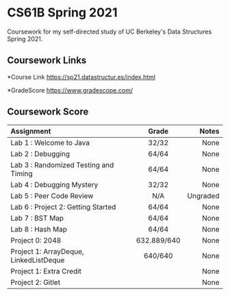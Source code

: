 # CS61B Spring 2021

Coursework for my self-directed study of UC Berkeley's Data Structures Spring 2021.

## Coursework Links

\*Course Link
https://sp21.datastructur.es/index.html

\*GradeScore
https://www.gradescope.com/

## Coursework Score

| Assignment                             |    Grade    |    Notes |
| :------------------------------------- | :---------: | -------: |
| Lab 1 : Welcome to Java                |    32/32    |     None |
| Lab 2 : Debugging                      |    64/64    |     None |
| Lab 3 : Randomized Testing and Timing  |    64/64    |     None |
| Lab 4 : Debugging Mystery              |    32/32    |     None |
| Lab 5 : Peer Code Review               |     N/A     | Ungraded |
| Lab 6 : Project 2: Getting Started     |    64/64    |     None |
| Lab 7 : BST Map                        |    64/64    |     None |
| Lab 8 : Hash Map                       |    64/64    |     None |
| Project 0: 2048                        | 632.889/640 |     None |
| Project 1: ArrayDeque, LinkedListDeque |   640/640   |     None |
| Project 1: Extra Credit                |             |     None |
| Project 2: Gitlet                      |             |     None |
